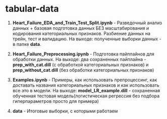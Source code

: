 # tabular-data

1. **Heart_Failure_EDA_and_Train_Test_Split.ipynb** - Разведочный анализ данных + базовая подготовка данных БЕЗ масштабирования и кодирования категориальных признаков. 
Разбиение данных на трейн, тест и валидацию. 
На выходе: полученные выборки данных - в папке **data**.

2. **Heart_Failure_Preprocessing.ipynb** - Подготовка пайплайнов для обработки данных. 
На выходе: два сохраненных пайплайна - **prep_with_cat.dill** (с обработкой категориальных признаков) и **prep_without_cat.dill** (без обработки категориальных признаков)

3. **Examples.ipynb** - Примеры, как использовать препроцессинг, как доставать названия категориальных признаков и как использовать все это в модели. 
На выходе: **model_LR_example.dill** - сохраненная обученная тестовая модель(логистическая регрессия без подбора гиперпараметров просто для примера)

4. **data** - Итоговые выборки, с которыми работаем
